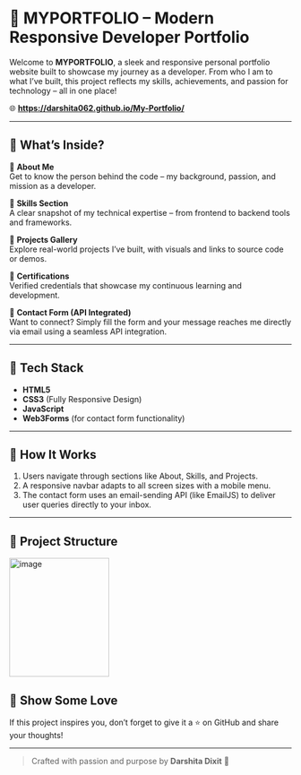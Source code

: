 # 🌟 MYPORTFOLIO – Modern Responsive Developer Portfolio

Welcome to **MYPORTFOLIO**, a sleek and responsive personal portfolio website built to showcase my journey as a developer. From who I am to what I’ve built, this project reflects my skills, achievements, and passion for technology – all in one place!

🌐 **https://darshita062.github.io/My-Portfolio/**

---

## 📌 What’s Inside?

💬 **About Me**  
Get to know the person behind the code – my background, passion, and mission as a developer.

🧠 **Skills Section**  
A clear snapshot of my technical expertise – from frontend to backend tools and frameworks.

🚀 **Projects Gallery**  
Explore real-world projects I’ve built, with visuals and links to source code or demos.

📜 **Certifications**  
Verified credentials that showcase my continuous learning and development.

📩 **Contact Form (API Integrated)**  
Want to connect? Simply fill the form and your message reaches me directly via email using a seamless API integration.

---

## 🔧 Tech Stack

- **HTML5**  
- **CSS3** (Fully Responsive Design)  
- **JavaScript**  
- **Web3Forms** (for contact form functionality)

---

## 🚀 How It Works

1. Users navigate through sections like About, Skills, and Projects.
2. A responsive navbar adapts to all screen sizes with a mobile menu.
3. The contact form uses an email-sending API (like EmailJS) to deliver user queries directly to your inbox.

---

## 📁 Project Structure
<img width="178" height="212" alt="image" src="https://github.com/user-attachments/assets/b5b2c670-6edc-4b4e-8d46-071d95395b1f" />


## 💖 Show Some Love

If this project inspires you, don’t forget to give it a ⭐ on GitHub and share your thoughts!

---

> Crafted with passion and purpose by **Darshita Dixit** 🌈


